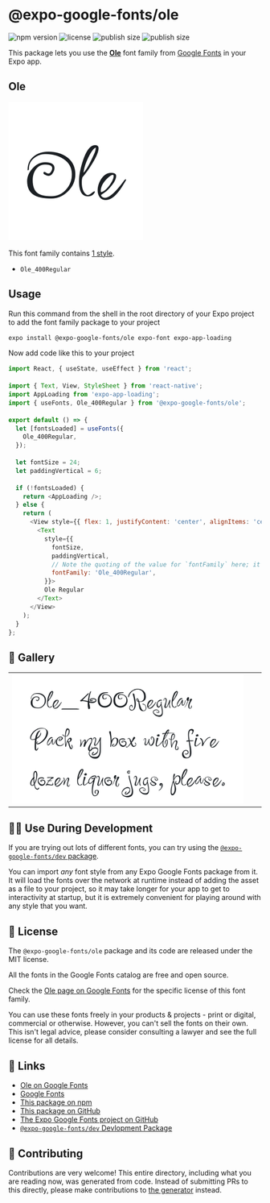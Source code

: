 # @expo-google-fonts/ole

![npm version](https://flat.badgen.net/npm/v/@expo-google-fonts/ole)
![license](https://flat.badgen.net/github/license/expo/google-fonts)
![publish size](https://flat.badgen.net/packagephobia/install/@expo-google-fonts/ole)
![publish size](https://flat.badgen.net/packagephobia/publish/@expo-google-fonts/ole)

This package lets you use the [**Ole**](https://fonts.google.com/specimen/Ole) font family from [Google Fonts](https://fonts.google.com/) in your Expo app.

## Ole

![Ole](./font-family.png)

This font family contains [1 style](#-gallery).

- `Ole_400Regular`

## Usage

Run this command from the shell in the root directory of your Expo project to add the font family package to your project
```sh
expo install @expo-google-fonts/ole expo-font expo-app-loading
```

Now add code like this to your project
```js
import React, { useState, useEffect } from 'react';

import { Text, View, StyleSheet } from 'react-native';
import AppLoading from 'expo-app-loading';
import { useFonts, Ole_400Regular } from '@expo-google-fonts/ole';

export default () => {
  let [fontsLoaded] = useFonts({
    Ole_400Regular,
  });

  let fontSize = 24;
  let paddingVertical = 6;

  if (!fontsLoaded) {
    return <AppLoading />;
  } else {
    return (
      <View style={{ flex: 1, justifyContent: 'center', alignItems: 'center' }}>
        <Text
          style={{
            fontSize,
            paddingVertical,
            // Note the quoting of the value for `fontFamily` here; it expects a string!
            fontFamily: 'Ole_400Regular',
          }}>
          Ole Regular
        </Text>
      </View>
    );
  }
};

```

## 🔡 Gallery


||||
|-|-|-|
|![Ole_400Regular](./Ole_400Regular.ttf.png)||||


## 👩‍💻 Use During Development

If you are trying out lots of different fonts, you can try using the [`@expo-google-fonts/dev` package](https://github.com/expo/google-fonts/tree/master/font-packages/dev#readme).

You can import *any* font style from any Expo Google Fonts package from it. It will load the fonts
over the network at runtime instead of adding the asset as a file to your project, so it may take longer
for your app to get to interactivity at startup, but it is extremely convenient
for playing around with any style that you want.

## 📖 License

The `@expo-google-fonts/ole` package and its code are released under the MIT license.

All the fonts in the Google Fonts catalog are free and open source.

Check the [Ole page on Google Fonts](https://fonts.google.com/specimen/Ole) for the specific license of this font family.

You can use these fonts freely in your products & projects - print or digital, commercial or otherwise. However, you can't sell the fonts on their own. This isn't legal advice, please consider consulting a lawyer and see the full license for all details.

## 🔗 Links

- [Ole on Google Fonts](https://fonts.google.com/specimen/Ole)
- [Google Fonts](https://fonts.google.com/)
- [This package on npm](https://www.npmjs.com/package/@expo-google-fonts/ole)
- [This package on GitHub](https://github.com/expo/google-fonts/tree/master/font-packages/ole)
- [The Expo Google Fonts project on GitHub](https://github.com/expo/google-fonts)
- [`@expo-google-fonts/dev` Devlopment Package](https://github.com/expo/google-fonts/tree/master/font-packages/dev)

## 🤝 Contributing

Contributions are very welcome! This entire directory, including what you are reading now, was generated from code. Instead of submitting PRs to this directly, please make contributions to [the generator](https://github.com/expo/google-fonts/tree/master/packages/generator) instead.
